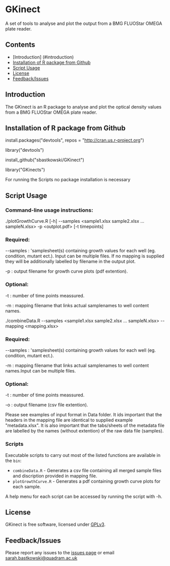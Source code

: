 # GKinect

A set of tools to analyse and plot the output from a BMG FLUOStar OMEGA plate reader.  


## Contents
  * [Introduction] (#introduction)
  * [Installation of R package from Github](#installation-of-r-package-from-github)
  * [Script Usage](#script-usage)
  * [License](#license)
  * [Feedback/Issues](#feedbackissues)

## Introduction
The GKinect is an R package to analyse and plot the optical density values from a BMG FLUOStar OMEGA plate reader. 

## Installation of R package from Github

install.packages("devtools", repos = "http://cran.us.r-project.org")

library("devtools")

install_github("sbastkowski/GKinect")

library("GKinects")


For running the Scripts no package installation is necessary

## Script Usage

### Command-line usage instructions:

./plotGrowthCurve.R [-h] --samples <sample1.xlsx sample2.xlsx ... sampleN.xlsx> -p <outplot.pdf> [-t timepoints]

### Required:

--samples : 'samplesheet(s) containing growth values for each well (eg. condition, mutant ect.). Input can be multiple files. If no mapping is supplied they will be additionally labelled by filename in the output plot.


-p : output filename for growth curve plots (pdf extention).


### Optional:


-t : number of time points meassured.

-m : mapping filename that links actual samplenames to well content names.

./combineData.R --samples <sample1.xlsx sample2.xlsx ... sampleN.xlsx> --mapping <mapping.xlsx> 


### Required:

--samples : 'samplesheet(s) containing growth values for each well (eg. condition, mutant ect.).

-m : mapping filename that links actual samplenames to well content names.Input can be multiple files. 


### Optional:

-t : number of time points meassured.

-o : output filename (csv file extention).


Please see examples of input format in Data folder. It ids important that the headers in the mapping file are identical to supplied example "metadata.xlsx". It is also important that the tabs/sheets of the metadata file are labelled by the names (without extention) of the raw data file (samples). 

### Scripts
Executable scripts to carry out most of the listed functions are available in the `bin`:

* `combineData.R` - Generates a csv file containing all merged sample files and discription provided in mapping file.
* `plotGrowthCurve.R` - Generates a pdf containing growth curve plots for each sample.

A help menu for each script can be accessed by running the script with -h.

## License
GKinect is free software, licensed under [GPLv3](https://github.com/sbastkowski/GKinect/blob/master/software_license).

## Feedback/Issues
Please report any issues to the [issues page](https://github.com/sbastkowski/GKinect/issues) or email sarah.bastkowski@quadram.ac.uk

